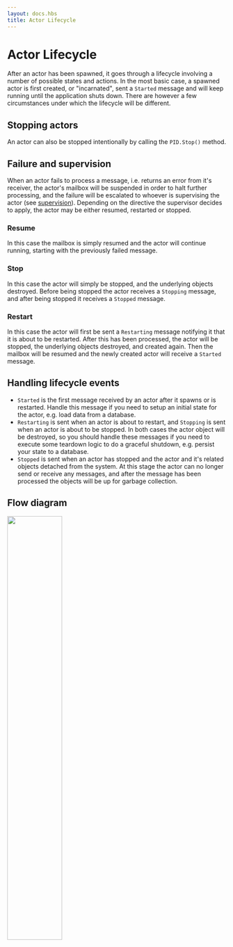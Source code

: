 ```yaml
---
layout: docs.hbs
title: Actor Lifecycle
---
```

# Actor Lifecycle

<!-- Todo: Document which system messages can be handled by an actor. Started/Stopping/Restarting... -->

After an actor has been spawned, it goes through a lifecycle involving a number of possible states and actions. In the most basic case, a spawned actor is first created, or "incarnated", sent a `Started` message and will keep running until the application shuts down. There are however a few circumstances under which the lifecycle will be different.

## Stopping actors

An actor can also be stopped intentionally by calling the `PID.Stop()` method.

## Failure and supervision

When an actor fails to process a message, i.e. returns an error from it's receiver, the actor's mailbox will be suspended in order to halt further processing, and the failure will be escalated to whoever is supervising the actor (see [supervision](Supervision)). Depending on the directive the supervisor decides to apply, the actor may be either resumed, restarted or stopped.

### Resume

In this case the mailbox is simply resumed and the actor will continue running, starting with the previously failed message.

### Stop

In this case the actor will simply be stopped, and the underlying objects destroyed. Before being stopped the actor receives a `Stopping` message, and after being stopped it receives a `Stopped` message.

### Restart

In this case the actor will first be sent a `Restarting` message notifying it that it is about to be restarted. After this has been processed, the actor will be stopped, the underlying objects destroyed, and created again. Then the mailbox will be resumed and the newly created actor will receive a `Started` message.

## Handling lifecycle events

* `Started` is the first message received by an actor after it spawns or is restarted. Handle this message if you need to setup an initial state for the actor, e.g. load data from a database.
* `Restarting` is sent when an actor is about to restart, and `Stopping` is sent when an actor is about to be stopped. In both cases the actor object will be destroyed, so you should handle these messages if you need to execute some teardown logic to do a graceful shutdown, e.g. persist your state to a database.
* `Stopped` is sent when an actor has stopped and the actor and it's related objects detached from the system. At this stage the actor can no longer send or receive any messages, and after the message has been processed the objects will be up for garbage collection.

## Flow diagram

<img src="../images/actorlifecycle.png" style="width:50%">